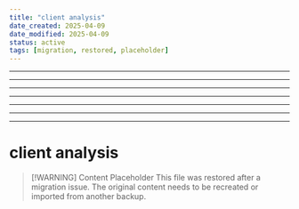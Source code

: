 ```yaml
---
title: "client analysis"
date_created: 2025-04-09
date_modified: 2025-04-09
status: active
tags: [migration, restored, placeholder]
---
```


---

---

---

---

---

---

---

# client analysis

> [\!WARNING] Content Placeholder
> This file was restored after a migration issue. The original content needs to be recreated or imported from another backup.

